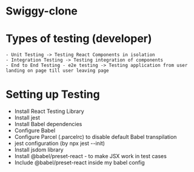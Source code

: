 # Swiggy-clone

# Types of testing (developer)

    - Unit Testing -> Testing React Components in isolation
    - Integration Testing -> Testing integration of components
    - End to End Testing - e2e testing -> Testing application from user landing on page till user leaving page

# Setting up Testing

- Install React Testing Library
- Install jest
- Install Babel dependencies
- Configure Babel
- Configure Parcel (.parcelrc) to disable default Babel transpilation
- jest configuration (by npx jest --init)
- Install jsdom library
- Install @babel/preset-react - to make JSX work in test cases
- Include @babel/preset-react inside my babel config
